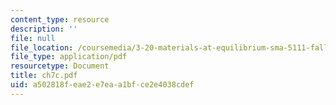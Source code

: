 ```yaml
---
content_type: resource
description: ''
file: null
file_location: /coursemedia/3-20-materials-at-equilibrium-sma-5111-fall-2003/a502818feae2e7eaa1bfce2e4038cdef_ch7c.pdf
file_type: application/pdf
resourcetype: Document
title: ch7c.pdf
uid: a502818f-eae2-e7ea-a1bf-ce2e4038cdef
---
```

